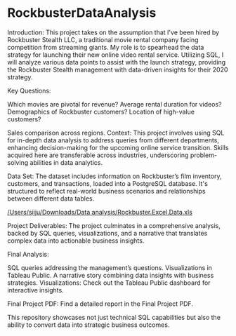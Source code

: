 # RockbusterDataAnalysis
Introduction: This project takes on the assumption that I've been hired by Rockbuster Stealth LLC, a traditional movie rental company facing competition from streaming giants. My role is to spearhead the data strategy for launching their new online video rental service. Utilizing SQL, I will analyze various data points to assist with the launch strategy, providing the Rockbuster Stealth management with data-driven insights for their 2020 strategy.

Key Questions:

Which movies are pivotal for revenue?
Average rental duration for videos?
Demographics of Rockbuster customers?
Location of high-value customers?

Sales comparison across regions.
Context: This project involves using SQL for in-depth data analysis to address queries from different departments, enhancing decision-making for the upcoming online service transition. Skills acquired here are transferable across industries, underscoring problem-solving abilities in data analytics.

Data Set: The dataset includes information on Rockbuster’s film inventory, customers, and transactions, loaded into a PostgreSQL database. It's structured to reflect real-world business scenarios and relationships between different data tables.

[/Users/sijju/Downloads/Data analysis/Rockbuster.Excel.Data.xls]()

Project Deliverables: The project culminates in a comprehensive analysis, backed by SQL queries, visualizations, and a narrative that translates complex data into actionable business insights.

Final Analysis:

SQL queries addressing the management’s questions.
Visualizations in Tableau Public.
A narrative story combining data insights with business strategies.
Visualizations: Check out the Tableau Public dashboard for interactive insights.

Final Project PDF: Find a detailed report in the Final Project PDF.

This repository showcases not just technical SQL capabilities but also the ability to convert data into strategic business outcomes.
